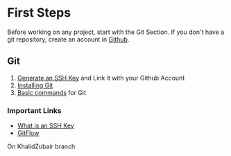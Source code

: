 # First Steps 

Before working on any project, start with the Git Section. If you don't have a git repository, create an account in [Github](https://github.com).  

## Git

1. [Generate an SSH Key](git/create-ssh-keys.md) and Link it with your Github Account 
2. [Installing Git](git/install-git.md) 
3. [Basic commands](git/basic-commands.md) for Git




### Important Links 

* [What is an SSH Key](https://www.ssh.com/academy/ssh-keys)
* [GitFlow](https://www.atlassian.com/git/tutorials/comparing-workflows/gitflow-workflow)

On KhalidZubair branch